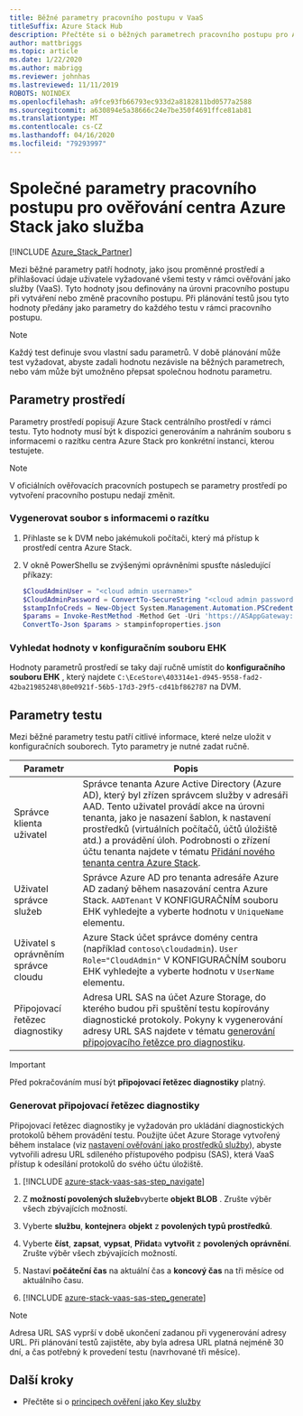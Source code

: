 ```yaml
---
title: Běžné parametry pracovního postupu v VaaS
titleSuffix: Azure Stack Hub
description: Přečtěte si o běžných parametrech pracovního postupu pro Azure Stack ověřování centra jako služby.
author: mattbriggs
ms.topic: article
ms.date: 1/22/2020
ms.author: mabrigg
ms.reviewer: johnhas
ms.lastreviewed: 11/11/2019
ROBOTS: NOINDEX
ms.openlocfilehash: a9fce93fb66793ec933d2a8182811bd0577a2588
ms.sourcegitcommit: a630894e5a38666c24e7be350f4691ffce81ab81
ms.translationtype: MT
ms.contentlocale: cs-CZ
ms.lasthandoff: 04/16/2020
ms.locfileid: "79293997"
---
```

# <a name="workflow-common-parameters-for-azure-stack-hub-validation-as-a-service"></a>Společné parametry pracovního postupu pro ověřování centra Azure Stack jako služba

[!INCLUDE [Azure_Stack_Partner](./includes/azure-stack-partner-appliesto.md)]

Mezi běžné parametry patří hodnoty, jako jsou proměnné prostředí a přihlašovací údaje uživatele vyžadované všemi testy v rámci ověřování jako služby (VaaS). Tyto hodnoty jsou definovány na úrovni pracovního postupu při vytváření nebo změně pracovního postupu. Při plánování testů jsou tyto hodnoty předány jako parametry do každého testu v rámci pracovního postupu.

> [!NOTE]
> Každý test definuje svou vlastní sadu parametrů. V době plánování může test vyžadovat, abyste zadali hodnotu nezávisle na běžných parametrech, nebo vám může být umožněno přepsat společnou hodnotu parametru.

## <a name="environment-parameters"></a>Parametry prostředí

Parametry prostředí popisují Azure Stack centrálního prostředí v rámci testu. Tyto hodnoty musí být k dispozici generováním a nahráním souboru s informacemi o razítku centra Azure Stack pro konkrétní instanci, kterou testujete.

> [!NOTE]
> V oficiálních ověřovacích pracovních postupech se parametry prostředí po vytvoření pracovního postupu nedají změnit.

### <a name="generate-the-stamp-information-file"></a>Vygenerovat soubor s informacemi o razítku

1. Přihlaste se k DVM nebo jakémukoli počítači, který má přístup k prostředí centra Azure Stack.
2. V okně PowerShellu se zvýšenými oprávněními spusťte následující příkazy:

    ```powershell  
    $CloudAdminUser = "<cloud admin username>"
    $CloudAdminPassword = ConvertTo-SecureString "<cloud admin password>" -AsPlainText -Force
    $stampInfoCreds = New-Object System.Management.Automation.PSCredential($CloudAdminUser, $CloudAdminPassword)
    $params = Invoke-RestMethod -Method Get -Uri 'https://ASAppGateway:4443/ServiceTypeId/4dde37cc-6ee0-4d75-9444-7061e156507f/CloudDefinition/GetStampInformation' -Credential $stampInfoCreds
    ConvertTo-Json $params > stampinfoproperties.json
    ```

### <a name="locate-values-in-the-ece-configuration-file"></a>Vyhledat hodnoty v konfiguračním souboru EHK

Hodnoty parametrů prostředí se taky dají ručně umístit do **konfiguračního souboru EHK** , který najdete `C:\EceStore\403314e1-d945-9558-fad2-42ba21985248\80e0921f-56b5-17d3-29f5-cd41bf862787` na DVM.

## <a name="test-parameters"></a>Parametry testu

Mezi běžné parametry testu patří citlivé informace, které nelze uložit v konfiguračních souborech. Tyto parametry je nutné zadat ručně.

Parametr    | Popis
-------------|-----------------
Správce klienta uživatel                            | Správce tenanta Azure Active Directory (Azure AD), který byl zřízen správcem služby v adresáři AAD. Tento uživatel provádí akce na úrovni tenanta, jako je nasazení šablon, k nastavení prostředků (virtuálních počítačů, účtů úložiště atd.) a provádění úloh. Podrobnosti o zřízení účtu tenanta najdete v tématu [Přidání nového tenanta centra Azure Stack](../operator/azure-stack-add-new-user-aad.md).
Uživatel správce služeb             | Správce Azure AD pro tenanta adresáře Azure AD zadaný během nasazování centra Azure Stack. `AADTenant` V KONFIGURAČNÍM souboru EHK vyhledejte a vyberte hodnotu v `UniqueName` elementu.
Uživatel s oprávněním správce cloudu               | Azure Stack účet správce domény centra (například `contoso\cloudadmin`). `User Role="CloudAdmin"` V KONFIGURAČNÍM souboru EHK vyhledejte a vyberte hodnotu v `UserName` elementu.
Připojovací řetězec diagnostiky          | Adresa URL SAS na účet Azure Storage, do kterého budou při spuštění testu kopírovány diagnostické protokoly. Pokyny k vygenerování adresy URL SAS najdete v tématu [generování připojovacího řetězce pro diagnostiku](#generate-the-diagnostics-connection-string). |

> [!IMPORTANT]
> Před pokračováním musí být **připojovací řetězec diagnostiky** platný.

### <a name="generate-the-diagnostics-connection-string"></a>Generovat připojovací řetězec diagnostiky

Připojovací řetězec diagnostiky je vyžadován pro ukládání diagnostických protokolů během provádění testu. Použijte účet Azure Storage vytvořený během instalace (viz [nastavení ověřování jako prostředků služby](azure-stack-vaas-set-up-resources.md)), abyste vytvořili adresu URL sdíleného přístupového podpisu (SAS), která VaaS přístup k odesílání protokolů do svého účtu úložiště.

1. [!INCLUDE [azure-stack-vaas-sas-step_navigate](includes/azure-stack-vaas-sas-step_navigate.md)]

1. Z **možností povolených služeb**vyberte **objekt BLOB** . Zrušte výběr všech zbývajících možností.

1. Vyberte **službu**, **kontejner**a **objekt** z **povolených typů prostředků**.

1. Vyberte **číst**, **zapsat**, **vypsat**, **Přidat**a **vytvořit** z **povolených oprávnění**. Zrušte výběr všech zbývajících možností.

1. Nastaví **počáteční čas** na aktuální čas a **koncový čas** na tři měsíce od aktuálního času.

1. [!INCLUDE [azure-stack-vaas-sas-step_generate](includes/azure-stack-vaas-sas-step_generate.md)]

> [!NOTE]  
> Adresa URL SAS vyprší v době ukončení zadanou při vygenerování adresy URL. Při plánování testů zajistěte, aby byla adresa URL platná nejméně 30 dní, a čas potřebný k provedení testu (navrhované tři měsíce).

## <a name="next-steps"></a>Další kroky

- Přečtěte si o [principech ověření jako Key služby](azure-stack-vaas-key-concepts.md)